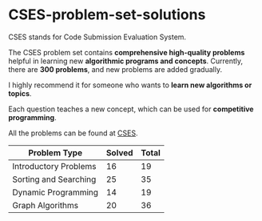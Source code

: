 # CSES-problem-set-solutions
CSES stands for Code Submission Evaluation System. 

The CSES problem set contains **comprehensive high-quality problems** helpful in learning new **algorithmic programs and concepts**. Currently, there are **300 problems**, and new problems are added gradually. 

I highly recommend it for someone who wants to **learn new algorithms or topics**. 

Each question teaches a new concept, which can be used for **competitive programming**.

All the problems can be found at [CSES](https://cses.fi/problemset/).

|Problem Type| Solved| Total|
|---|---|---|
|Introductory Problems| 16| 19|
|Sorting and Searching|25|35|
|Dynamic Programming|14|19|
|Graph Algorithms|20|36|
